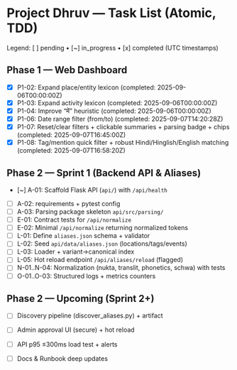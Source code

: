 # Project Dhruv — Task List (Atomic, TDD)

Legend: [ ] pending • [~] in_progress • [x] completed (UTC timestamps)

## Phase 1 — Web Dashboard
- [x] P1-02: Expand place/entity lexicon (completed: 2025-09-06T00:00:00Z)
- [x] P1-03: Expand activity lexicon (completed: 2025-09-06T00:00:00Z)
- [x] P1-04: Improve “में” heuristic (completed: 2025-09-06T00:00:00Z)
- [x] P1-06: Date range filter (from/to) (completed: 2025-09-07T14:20:28Z)
- [x] P1-07: Reset/clear filters + clickable summaries + parsing badge + chips (completed: 2025-09-07T16:45:00Z)
- [x] P1-08: Tag/mention quick filter + robust Hindi/Hinglish/English matching (completed: 2025-09-07T16:58:20Z)

## Phase 2 — Sprint 1 (Backend API & Aliases)
- [~] A-01: Scaffold Flask API (`api/`) with `/api/health`
- [ ] A-02: requirements + pytest config
- [ ] A-03: Parsing package skeleton `api/src/parsing/`
- [ ] E-01: Contract tests for `/api/normalize`
- [ ] E-02: Minimal `/api/normalize` returning normalized tokens
- [ ] L-01: Define `aliases.json` schema + validator
- [ ] L-02: Seed `api/data/aliases.json` (locations/tags/events)
- [ ] L-03: Loader + variant→canonical index
- [ ] L-05: Hot reload endpoint `/api/aliases/reload` (flagged)
- [ ] N-01..N-04: Normalization (nukta, translit, phonetics, schwa) with tests
- [ ] O-01..O-03: Structured logs + metrics counters

## Phase 2 — Upcoming (Sprint 2+)
- [ ] Discovery pipeline (discover_aliases.py) + artifact
- [ ] Admin approval UI (secure) + hot reload
- [ ] API p95 ≤300ms load test + alerts
- [ ] Docs & Runbook deep updates


